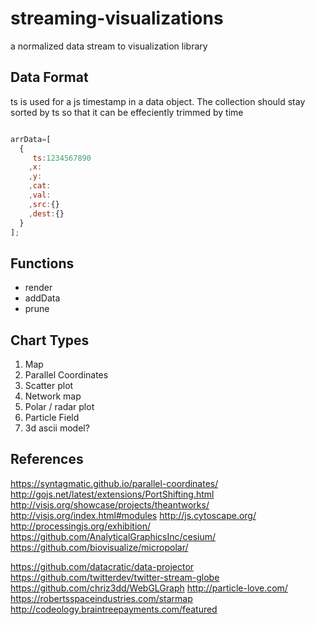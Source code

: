 # streaming-visualizations
a normalized data stream to visualization library

## Data Format

ts is used for a js timestamp in a data object. The collection should stay sorted by ts so that it can be effeciently trimmed by time

```javascript

arrData=[
  {
     ts:1234567890
    ,x:
    ,y:
    ,cat:
    ,val:
    ,src:{}
    ,dest:{}
  }
];

```

## Functions

- render
- addData
- prune

## Chart Types

1. Map
1. Parallel Coordinates
1. Scatter plot
1. Network map
1. Polar / radar plot
1. Particle Field
1. 3d ascii model?

## References

https://syntagmatic.github.io/parallel-coordinates/
http://gojs.net/latest/extensions/PortShifting.html
http://visjs.org/showcase/projects/theantworks/
http://visjs.org/index.html#modules
http://js.cytoscape.org/
http://processingjs.org/exhibition/
https://github.com/AnalyticalGraphicsInc/cesium/
https://github.com/biovisualize/micropolar/

https://github.com/datacratic/data-projector
https://github.com/twitterdev/twitter-stream-globe
https://github.com/chriz3dd/WebGLGraph
http://particle-love.com/
https://robertsspaceindustries.com/starmap
http://codeology.braintreepayments.com/featured